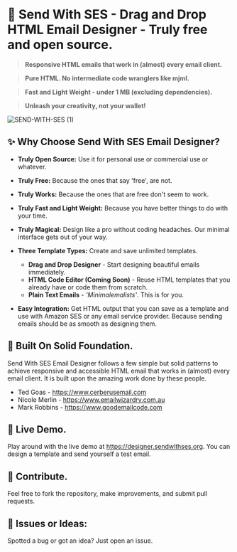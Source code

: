 
# 💌 Send With SES - Drag and Drop HTML Email Designer - Truly free and open source.

> **Responsive HTML emails that work in (almost) every email client.** 

> **Pure HTML. No intermediate code wranglers like mjml.**

> **Fast and Light Weight - under 1 MB (excluding dependencies).** 

> **Unleash your creativity, not your wallet!**

![SEND-WITH-SES (1)](https://github.com/SendWithSES/Drag-and-Drop-Email-Designer/assets/3350646/de86ebaa-3f5b-4be7-bd55-99ad1905d729)

## ✨ Why Choose Send With SES Email Designer?

- **Truly Open Source:** Use it for personal use or commercial use or whatever.

- **Truly Free:** Because the ones that say 'free', are not.

- **Truly Works:** Because the ones that are free don't seem to work.

- **Truly Fast and Light Weight:** Because you have better things to do with your time.  

- **Truly Magical:** Design like a pro without coding headaches. Our minimal interface gets out of your way.
  
- **Three Template Types:** Create and save unlimited templates. 
  - **Drag and Drop Designer** - Start designing beautiful emails immediately. 
  - **HTML Code Editor (Coming Soon)** - Reuse HTML templates that you already have or code them from scratch.
  - **Plain Text Emails** - _'Minimalemalists'_. This is for you.  
    
- **Easy Integration:** Get HTML output that you can save as a template and use with Amazon SES or any email service provider. Because sending emails should be as smooth as designing them.

## 🚀 Built On Solid Foundation.
Send With SES Email Designer follows a few simple but solid patterns to achieve responsive and accessible HTML email that works in (almost) every email client. It is built upon the amazing work done by these people.

- Ted Goas - https://www.cerberusemail.com
- Nicole Merlin - https://www.emailwizardry.com.au
- Mark Robbins - https://www.goodemailcode.com

## 🎨 Live Demo.
Play around with the live demo at https://designer.sendwithses.org. You can design a template and send yourself a test email.

## 🤝 Contribute.
Feel free to fork the repository, make improvements, and submit pull requests.

## 🐛 Issues or Ideas:
Spotted a bug or got an idea? Just open an issue.
